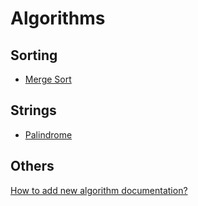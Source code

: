 # Algorithms
## Sorting
- [Merge Sort](./Sorting/Merge-Sort.md)

## Strings
- [Palindrome](./Strings/Palindrome.md)

## Others
[How to add new algorithm documentation?](./CONTRIBUTING.md)
